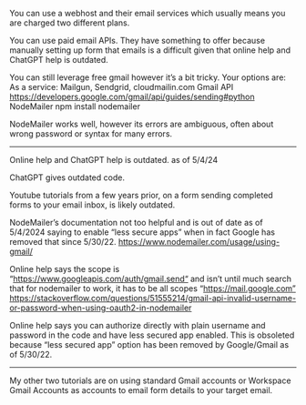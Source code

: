 

You can use a webhost and their email services which usually means you are charged two different plans.

You can use paid email APIs. They have something to offer because manually setting up form that emails is a difficult given that online help and ChatGPT help is outdated.

You can still leverage free gmail however it’s a bit tricky. Your options are:
As a service: Mailgun, Sendgrid, cloudmailin.com
Gmail API https://developers.google.com/gmail/api/guides/sending#python
NodeMailer npm install nodemailer 

NodeMailer works well, however its errors are ambiguous, often about wrong password or syntax for many errors.

---


Online help and ChatGPT help is outdated. as of 5/4/24

ChatGPT gives outdated code.

Youtube tutorials from a few years prior, on a form sending completed forms to your email inbox, is likely outdated.

NodeMailer’s documentation not too helpful and is out of date as of 5/4/2024 saying to enable “less secure apps” when in fact Google has removed that since 5/30/22.
https://www.nodemailer.com/usage/using-gmail/

Online help says the scope is “https://www.googleapis.com/auth/gmail.send“ and isn’t until much search that for nodemailer to work, it has to be all scopes “https://mail.google.com”
https://stackoverflow.com/questions/51555214/gmail-api-invalid-username-or-password-when-using-oauth2-in-nodemailer

Online help says you can authorize directly with plain username and password in the code and have less secured app enabled. This is obsoleted because “less secured app” option has been removed by Google/Gmail as of 5/30/22.

---

My other two tutorials are on using standard Gmail accounts or Workspace Gmail Accounts as accounts to email form details to your target email.